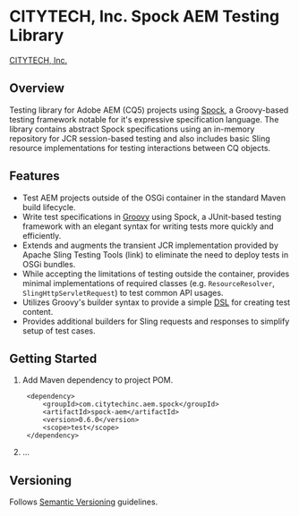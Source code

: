# CITYTECH, Inc. Spock AEM Testing Library

[CITYTECH, Inc.](http://www.citytechinc.com)

## Overview

Testing library for Adobe AEM (CQ5) projects using [Spock](http://spockframework.org/), a Groovy-based testing framework notable for it's expressive specification language.  The library contains abstract Spock specifications using an in-memory repository for JCR session-based testing and also includes basic Sling resource implementations for testing interactions between CQ objects.

## Features

* Test AEM projects outside of the OSGi container in the standard Maven build lifecycle.
* Write test specifications in [Groovy](http://groovy.codehaus.org) using Spock, a JUnit-based testing framework with an elegant syntax for writing tests more quickly and efficiently.
* Extends and augments the transient JCR implementation provided by Apache Sling Testing Tools (link) to eliminate the need to deploy tests in OSGi bundles.
* While accepting the limitations of testing outside the container, provides minimal implementations of required classes (e.g. `ResourceResolver`, `SlingHttpServletRequest`) to test common API usages.
* Utilizes Groovy's builder syntax to provide a simple [DSL](link) for creating test content.
* Provides additional builders for Sling requests and responses to simplify setup of test cases.

## Getting Started

1. Add Maven dependency to project POM.

        <dependency>
            <groupId>com.citytechinc.aem.spock</groupId>
            <artifactId>spock-aem</artifactId>
            <version>0.6.0</version>
            <scope>test</scope>
        </dependency>

2. ...

## Versioning

Follows [Semantic Versioning](http://semver.org/) guidelines.